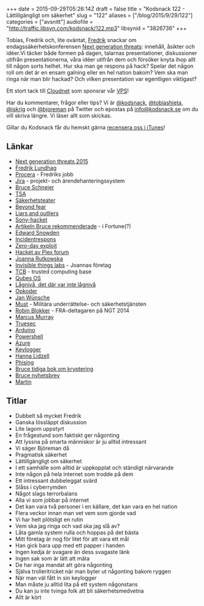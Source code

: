 +++
date = 2015-09-29T05:26:14Z
draft = false
title = "Kodsnack 122 - Lättillgängligt om säkerhet"
slug = "122"
aliases = ["/blog/2015/9/29/122"]
categories = ["avsnitt"]
audiofile = "http://traffic.libsyn.com/kodsnack/122.mp3"
libsynid = "3826736"
+++

Tobias, Fredrik och, lite oväntat, [Fredrik](https://twitter.com/joltcan) snackar om endagssäkerhetskonferensen [Next generation threats](http://www.nextgenerationthreats.se): innehåll, åsikter och idéer.Vi täcker både formen på dagen, talarnas presentationer, diskussioner utifrån presentationerna, våra idéer utifrån dem och försöker knyta ihop allt till någon sorts helhet. Hur ska man ge respons på hack? Spelar det någon roll om det är en ensam galning eller en hel nation bakom? Vem ska man ringa när man blir hackad? Och vilken presentation var egentligen viktigast?

Ett stort tack till [Cloudnet](http://www.cloudnet.se) som sponsrar vår [VPS](http://en.wikipedia.org/wiki/Virtual_private_server)!

Har du kommentarer, frågor eller tips? Vi är [@kodsnack](https://www.twitter.com/kodsnack), [@tobiashieta](https://www.twitter.com/tobiashieta), [@iskrig](https://www.twitter.com/iskrig) och [@bjoreman](https://www.twitter.com/bjoreman) på Twitter och epostas på [info@kodsnack.se](mailto:info@kodsnack.se) om du vill skriva längre. Vi läser allt som skickas.

Gillar du Kodsnack får du hemskt gärna [recensera oss i iTunes](http://itunes.apple.com/se/podcast/kodsnack/id561631498?l=en)!

## Länkar ##
* [Next generation threats 2015](http://techworld.event.idg.se/event/ngt15/2015/)
* [Fredrik Lundhag](https://twitter.com/joltcan)
* [Procera](http://www.proceranetworks.com/index.php) - Fredriks jobb
* [Jira](https://www.atlassian.com/software/jira) - projekt- och ärendehanteringssystem
* [Bruce Schneier](https://www.schneier.com/about.html)
* [TSA](https://en.wikipedia.org/wiki/Transportation_Security_Administration)
* [Säkerhetsteater](https://en.wikipedia.org/wiki/Security_theater)
* [Beyond fear](https://www.schneier.com/books/beyond_fear/)
* [Liars and outliers](https://www.schneier.com/books/liars_and_outliers/)
* [Sony-hacket](https://en.wikipedia.org/wiki/Sony_Pictures_Entertainment_hack)
* [Artikeln Bruce rekommenderade](http://fortune.com/sony-hack-part-1/) - i Fortune(?)
* [Edward Snowden](https://en.wikipedia.org/wiki/Edward_Snowden)
* [Incidentrespons](https://en.wikipedia.org/wiki/Main_Page)
* [Zero-day exploit](https://en.wikipedia.org/wiki/Zero-day_%28computing%29)
* [Hacket av Plex forum](https://blog.plex.tv/2015/07/02/security-notice-forum-user-password-resets/)
* [Joanna Rutkowska](https://twitter.com/rootkovska/)
* [Invisible things labs](http://invisiblethingslab.com/itl/Welcome.html) - Joannas företag
* [TCB](https://en.wikipedia.org/wiki/Trusted_computing_base) - trusted computing base
* [Qubes OS](https://www.qubes-os.org/)
* [Lågnivå, det där var inte lågnivå](https://twitter.com/rootkovska/status/646270667936010240)
* [Opkoder](https://en.wikipedia.org/wiki/Opcode)
* [Jan Wünsche](https://twitter.com/jwunsche)
* [Must](https://sv.wikipedia.org/wiki/Milit%C3%A4ra_underr%C3%A4ttelse-_och_s%C3%A4kerhetstj%C3%A4nsten) - Militära underrättelse- och säkerhetstjänsten
* [Robin Blokker](https://www.linkedin.com/pub/robin-blokker/0/a9a/772) - FRA-deltagaren på NGT 2014
* [Marcus Murray](http://www.truesec.com/Profiles)
* [Truesec](http://www.truesec.com/)
* [Arduino](https://www.arduino.cc/)
* [Powershell](https://en.wikipedia.org/wiki/Windows_PowerShell)
* [Azure](https://en.wikipedia.org/wiki/Microsoft_Azure)
* [Keylogger](https://en.wikipedia.org/wiki/Keystroke_logging)
* [Hanna Lidzell](https://twitter.com/plastfolie)
* [Phising](https://en.wikipedia.org/wiki/Phishing)
* [Bruce tidiga bok om kryptering](https://www.schneier.com/books/applied_cryptography/)
* [Bruce nyhetsbrev](https://www.schneier.com/crypto-gram/)
* [Martin](https://twitter.com/grapefrukt/)

## Titlar ##
* Dubbelt så mycket Fredrik
* Ganska lössläppt diskussion
* Lite lagom uppstyrt
* En frågestund som faktiskt ger någonting
* Att lyssna på smarta människor är ju alltid intressant
* Vi säger Björeman då
* Pragmatisk säkerhet
* Lättillgängligt om säkerhet
* I ett samhälle som alltid är uppkopplat och ständigt närvarande
* Inte någon på hela internet som trodde på dem
* Ett intressant dubbeleggat svärd
* Slåss i cyberrymden
* Något slags terrorbalans
* Alla vi som jobbar på internet
* Det kan vara två personer i en källare, det kan vara en hel nation
* Flera veckor innan man vet vem som gjorde vad
* Vi har helt plötsligt en rutin
* Vem ska jag ringa och vad ska jag slå av?
* Låta gamla system rulla och hoppas på det bästa
* Mitt företag är nog för litet för att vara ett mål
* Han gick bara upp med ett papper i handen
* Ingen kedja är svagare än dess svagaste länk
* Ingen sak som är lätt att mäta
* De har inga mandat att göra någonting
* Själva trolleritricket när man byter ut någonting bakom ryggen
* När man väl fått in sin keylogger
* Man måste ju alltid lita på ett system någonstans
* Du kan ju inte tvinga folk att bli säkerhetsmedvetna
* Allt är kört